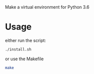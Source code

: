 Make a virtual environment for Python 3.6

# Usage

either run the script:

```bash
./install.sh
```

or use the Makefile

```bash
make
```
